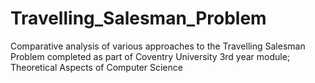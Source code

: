 # Travelling_Salesman_Problem
Comparative analysis of various approaches to the Travelling Salesman Problem completed as part of Coventry University 3rd year module; Theoretical Aspects of Computer Science 
